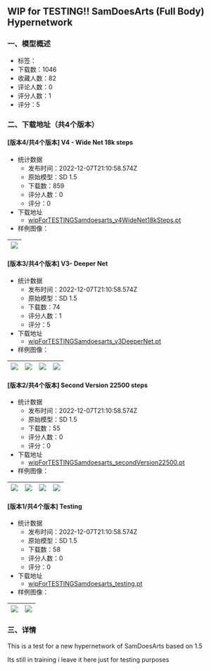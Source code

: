 ## WIP for TESTING!! SamDoesArts (Full Body) Hypernetwork
### 一、模型概述

- 标签：
- 下载数：1046
- 收藏人数：82
- 评论人数：0
- 评分人数：1
- 评分：5

### 二、下载地址（共4个版本）

#### [版本4/共4个版本] V4 - Wide Net 18k steps

- 统计数据
  - 发布时间：2022-12-07T21:10:58.574Z
  - 原始模型：SD 1.5
  - 下载数：859
  - 评分人数：0
  - 评分：0
- 下载地址
  - [wipForTESTINGSamdoesarts_v4WideNet18kSteps.pt](https://civitai.com/api/download/models/1295)
- 样例图像：

| <img src="https://image.civitai.com/xG1nkqKTMzGDvpLrqFT7WA/883bbb65-a1f1-4e71-ceb0-b851ae080500/width=450/10675.jpeg" /> |
| ---- |

#### [版本3/共4个版本] V3- Deeper Net

- 统计数据
  - 发布时间：2022-12-07T21:10:58.574Z
  - 原始模型：SD 1.5
  - 下载数：74
  - 评分人数：1
  - 评分：5
- 下载地址
  - [wipForTESTINGSamdoesarts_v3DeeperNet.pt](https://civitai.com/api/download/models/1284)
- 样例图像：

| <img src="https://image.civitai.com/xG1nkqKTMzGDvpLrqFT7WA/07fe8955-ed0b-4d25-17af-299c7d3cff00/width=450/10542.jpeg" /> | <img src="https://image.civitai.com/xG1nkqKTMzGDvpLrqFT7WA/d8981f7a-77ca-4044-f760-6fda7482cd00/width=450/10545.jpeg" /> | <img src="https://image.civitai.com/xG1nkqKTMzGDvpLrqFT7WA/1c47a2fa-1513-4db5-a2b6-d5c072849600/width=450/10544.jpeg" /> | <img src="https://image.civitai.com/xG1nkqKTMzGDvpLrqFT7WA/5f669956-e6a9-43a9-928c-9b6eb16fa900/width=450/10543.jpeg" /> |
| ---- | ---- | ---- | ---- |

#### [版本2/共4个版本] Second Version 22500 steps

- 统计数据
  - 发布时间：2022-12-07T21:10:58.574Z
  - 原始模型：SD 1.5
  - 下载数：55
  - 评分人数：0
  - 评分：0
- 下载地址
  - [wipForTESTINGSamdoesarts_secondVersion22500.pt](https://civitai.com/api/download/models/1260)
- 样例图像：

| <img src="https://image.civitai.com/xG1nkqKTMzGDvpLrqFT7WA/05066ded-0166-4c73-fda6-5f04c4141500/width=450/10409.jpeg" /> | <img src="https://image.civitai.com/xG1nkqKTMzGDvpLrqFT7WA/2749b542-fdcc-49d4-3e30-0385e09cde00/width=450/10408.jpeg" /> | <img src="https://image.civitai.com/xG1nkqKTMzGDvpLrqFT7WA/c0106b28-18b7-4a2d-76f2-e63c0a4b2800/width=450/10407.jpeg" /> | <img src="https://image.civitai.com/xG1nkqKTMzGDvpLrqFT7WA/7b8f336e-e0a3-4029-cc96-dcf42871f900/width=450/10406.jpeg" /> |
| ---- | ---- | ---- | ---- |

#### [版本1/共4个版本] Testing

- 统计数据
  - 发布时间：2022-12-07T21:10:58.574Z
  - 原始模型：SD 1.5
  - 下载数：58
  - 评分人数：0
  - 评分：0
- 下载地址
  - [wipForTESTINGSamdoesarts_testing.pt](https://civitai.com/api/download/models/1258)
- 样例图像：

| <img src="https://image.civitai.com/xG1nkqKTMzGDvpLrqFT7WA/529cb96b-e04f-4a3e-5086-2a821d939e00/width=450/10332.jpeg" /> | <img src="https://image.civitai.com/xG1nkqKTMzGDvpLrqFT7WA/42aecd48-64ba-4162-1a7c-bd9686614b00/width=450/10331.jpeg" /> |
| ---- | ---- |


### 三、详情
<p>This is a test for a new hypernetwork of SamDoesArts based on 1.5</p><p>Its still in training i leave it here just for testing purposes</p>